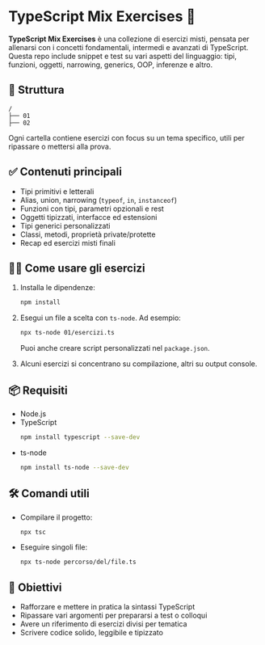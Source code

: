 # TypeScript Mix Exercises 🧪

**TypeScript Mix Exercises** è una collezione di esercizi misti, pensata per allenarsi con i concetti fondamentali, intermedi e avanzati di TypeScript.  
Questa repo include snippet e test su vari aspetti del linguaggio: tipi, funzioni, oggetti, narrowing, generics, OOP, inferenze e altro.

## 📁 Struttura

```
/
├── 01
├── 02
```

Ogni cartella contiene esercizi con focus su un tema specifico, utili per ripassare o mettersi alla prova.

## ✅ Contenuti principali

- Tipi primitivi e letterali
- Alias, union, narrowing (`typeof`, `in`, `instanceof`)
- Funzioni con tipi, parametri opzionali e rest
- Oggetti tipizzati, interfacce ed estensioni
- Tipi generici personalizzati
- Classi, metodi, proprietà private/protette
- Recap ed esercizi misti finali

## 🧑‍💻 Come usare gli esercizi

1. Installa le dipendenze:

   ```bash
   npm install
   ```

2. Esegui un file a scelta con `ts-node`. Ad esempio:

   ```bash
   npx ts-node 01/esercizi.ts
   ```

   Puoi anche creare script personalizzati nel `package.json`.

3. Alcuni esercizi si concentrano su compilazione, altri su output console.

## 📦 Requisiti

- Node.js
- TypeScript
  ```bash
  npm install typescript --save-dev
  ```
- ts-node
  ```bash
  npm install ts-node --save-dev
  ```

## 🛠️ Comandi utili

- Compilare il progetto:

  ```bash
  npx tsc
  ```

- Eseguire singoli file:
  ```bash
  npx ts-node percorso/del/file.ts
  ```

## 🎯 Obiettivi

- Rafforzare e mettere in pratica la sintassi TypeScript
- Ripassare vari argomenti per prepararsi a test o colloqui
- Avere un riferimento di esercizi divisi per tematica
- Scrivere codice solido, leggibile e tipizzato
